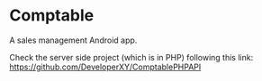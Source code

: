 # Comptable
A sales management Android app.

Check the server side project (which is in PHP) following this link:
https://github.com/DeveloperXY/ComptablePHPAPI
